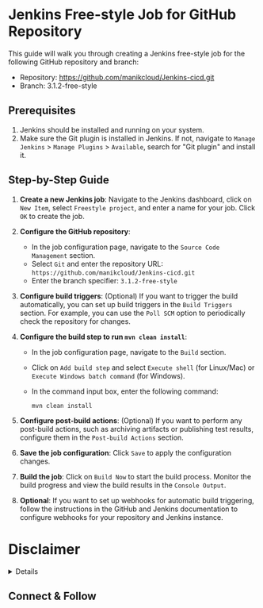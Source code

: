 # Jenkins Free-style Job for GitHub Repository

This guide will walk you through creating a Jenkins free-style job for the following GitHub repository and branch:

- Repository: https://github.com/manikcloud/Jenkins-cicd.git
- Branch: 3.1.2-free-style

## Prerequisites

1. Jenkins should be installed and running on your system.
2. Make sure the Git plugin is installed in Jenkins. If not, navigate to `Manage Jenkins` > `Manage Plugins` > `Available`, search for "Git plugin" and install it.

## Step-by-Step Guide

1. **Create a new Jenkins job**: Navigate to the Jenkins dashboard, click on `New Item`, select `Freestyle project`, and enter a name for your job. Click `OK` to create the job.

2. **Configure the GitHub repository**:
   - In the job configuration page, navigate to the `Source Code Management` section.
   - Select `Git` and enter the repository URL: `https://github.com/manikcloud/Jenkins-cicd.git`
   - Enter the branch specifier: `3.1.2-free-style`

3. **Configure build triggers**: (Optional) If you want to trigger the build automatically, you can set up build triggers in the `Build Triggers` section. For example, you can use the `Poll SCM` option to periodically check the repository for changes.

4. **Configure the build step to run `mvn clean install`**:
   - In the job configuration page, navigate to the `Build` section.
   - Click on `Add build step` and select `Execute shell` (for Linux/Mac) or `Execute Windows batch command` (for Windows).
   - In the command input box, enter the following command:

     ```
     mvn clean install
     ```

5. **Configure post-build actions**: (Optional) If you want to perform any post-build actions, such as archiving artifacts or publishing test results, configure them in the `Post-build Actions` section.

6. **Save the job configuration**: Click `Save` to apply the configuration changes.

7. **Build the job**: Click on `Build Now` to start the build process. Monitor the build progress and view the build results in the `Console Output`.

8. **Optional**: If you want to set up webhooks for automatic build triggering, follow the instructions in the GitHub and Jenkins documentation to configure webhooks for your repository and Jenkins instance.

# Disclaimer
<details>

Please note that the entire repository is owned and maintained by [Varun Kumar Manik](https://www.linkedin.com/in/vkmanik/). While every effort has been made to ensure the accuracy and reliability of the information and resources provided in this repository, Varun Kumar Manik takes full responsibility for any errors or inaccuracies that may be present.

Simplilearn is not responsible for the content or materials provided in this repository and disclaims all liability for any issues, misunderstandings, or claims that may arise from the use of the information or materials provided. By using this repository, you acknowledge that Varun Kumar Manik is solely accountable for its content, and you agree to hold Simplilearn harmless from any claims or liabilities that may arise as a result of your use or reliance on the information provided herein.

It is important to understand that this repository contains educational materials for a training course, and users are expected to apply their own judgment and discretion when utilizing the provided resources. Neither Varun Kumar Manik nor Simplilearn can guarantee specific results or outcomes from following the materials in this repository.

</details>

## Connect & Follow



